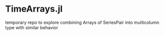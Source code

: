 TimeArrays.jl
============

temporary repo to explore combining Arrays of SeriesPair into multicolumn type with similar behavior

